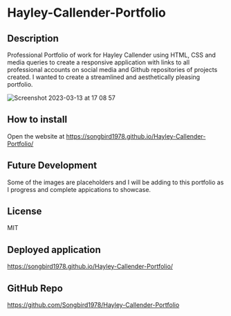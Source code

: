 # Hayley-Callender-Portfolio

## Description

Professional Portfolio of work for Hayley Callender using HTML, CSS and media queries to create a responsive application with links to all professional accounts on social media and Github repositories of projects created. I wanted to create a streamlined and aesthetically pleasing portfolio. 

![Screenshot 2023-03-13 at 17 08 57](https://user-images.githubusercontent.com/118288349/224797921-814695cd-a715-48f9-be8a-8e34ed1add4a.png)

## How to install 

Open the website at https://songbird1978.github.io/Hayley-Callender-Portfolio/

## Future Development 

Some of the images are placeholders and I will be adding to this portfolio as I progress and complete appications to showcase. 

## License 

MIT

## Deployed application
https://songbird1978.github.io/Hayley-Callender-Portfolio/

## GitHub Repo

https://github.com/Songbird1978/Hayley-Callender-Portfolio
